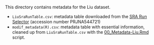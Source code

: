 This directory contains metadata for the Liu dataset.
- `LiuSraRunTable.csv`: metadata table downloaded from the [SRA Run Selector](https://www.ncbi.nlm.nih.gov/Traces/study/?acc=PRJNA544721&o=acc_s%3Aa) (accession number PRJNA544721)
- `modif_metadata(R).csv`: metadata table with essential information, cleaned up from `LiuSraRunTable.csv` with the [00_Metadata-Liu.Rmd](../../../../scripts/analysis-individual/Liu-2020/00_Metadata-Liu.Rmd) script.